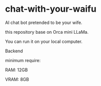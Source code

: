 # chat-with-your-waifu

AI chat bot pretended to be your wife.

this repository base on Orca mini LLaMa.

You can run it on your local computer.

Backend

minimum require:

  RAM: 12GB
  
  VRAM: 8GB
  

